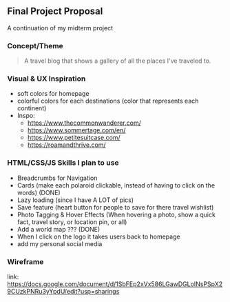 ## Final Project Proposal 
A continuation of my midterm project

### Concept/Theme
> A travel blog that shows a gallery of all the places I've traveled to.

### Visual & UX Inspiration
* soft colors for homepage
* colorful colors for each destinations (color that represents each continent)
* Inspo:
    * https://www.thecommonwanderer.com/
    * https://www.sommertage.com/en/
    * https://www.petitesuitcase.com/
    * https://roamandthrive.com/

### HTML/CSS/JS Skills I plan to use
* Breadcrumbs for Navigation
* Cards (make each polaroid clickable, instead of having to click on the words) (DONE)
* Lazy loading (since I have A LOT of pics)
* Save feature (heart button for people to save for there travel wishlist)
 * Photo Tagging & Hover Effects (When hovering a photo, show a quick fact, travel story, or location pin, or all)
 * Add a world map ??? (DONE)
 * When I click on the logo it takes users back to homepage
 * add my personal social media 

### Wireframe
link: https://docs.google.com/document/d/1SbFEp2xVx586LGawDGLoINsPSpX29CUzkPNRu3yYpdU/edit?usp=sharings